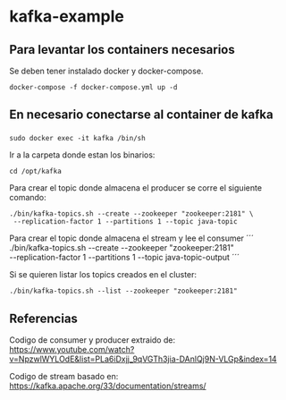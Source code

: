 # kafka-example


## Para levantar los containers necesarios 
Se deben tener instalado docker y docker-compose. 
```
docker-compose -f docker-compose.yml up -d
```

## En necesario conectarse al container de kafka
### 
```
sudo docker exec -it kafka /bin/sh
```
Ir a la carpeta donde estan los binarios:
```
cd /opt/kafka
```
Para crear el topic donde almacena el producer se corre el siguiente comando: 
```
./bin/kafka-topics.sh --create --zookeeper "zookeeper:2181" \
 --replication-factor 1 --partitions 1 --topic java-topic 
```
Para crear el topic donde almacena el stream y lee el consumer
´´´
./bin/kafka-topics.sh --create --zookeeper "zookeeper:2181" \
 --replication-factor 1 --partitions 1 --topic java-topic-output 
´´´

Si se quieren listar los topics creados en el cluster: 
```
./bin/kafka-topics.sh --list --zookeeper "zookeeper:2181" 
```


## Referencias
Codigo de consumer y producer extraido de:
https://www.youtube.com/watch?v=NpzwlWYLOdE&list=PLa6iDxjj_9qVGTh3jia-DAnlQj9N-VLGp&index=14

Codigo de stream basado en:
https://kafka.apache.org/33/documentation/streams/

